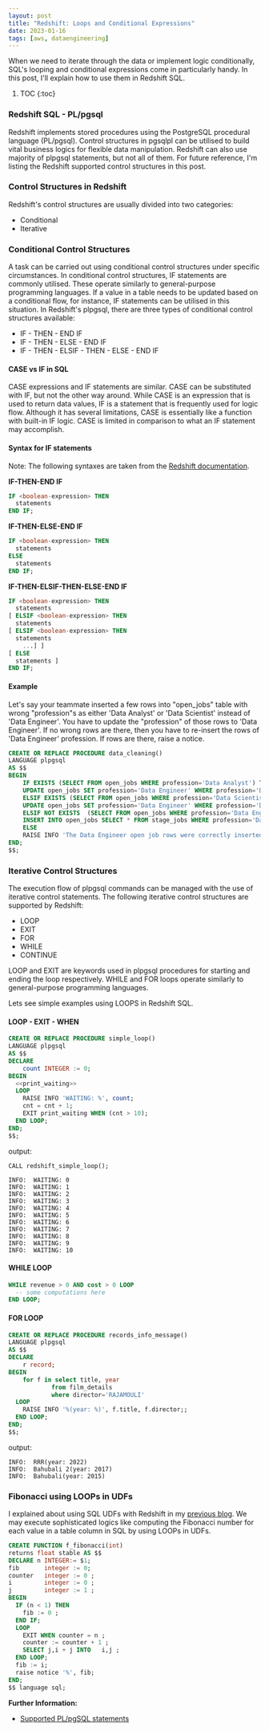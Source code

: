 ```yaml
---
layout: post
title: "Redshift: Loops and Conditional Expressions"
date: 2023-01-16
tags: [aws, dataengineering]
---
```


When we need to iterate through the data or implement logic conditionally, SQL's looping and conditional expressions come in particularly handy. In this post, I'll explain how to use them in Redshift SQL.

1. TOC
{:toc}

### Redshift SQL - PL/pgsql
Redshift implements stored procedures using the PostgreSQL procedural language (PL/pgsql). Control structures in pgsqlpl can be utilised to build vital business logics for flexible data manipulation. Redshift can also use majority of plpgsql statements, but not all of them. For future reference, I'm listing the Redshift supported control structures in this post.

### Control Structures in Redshift
Redshift's control structures are usually divided into two categories:
- Conditional
- Iterative

### Conditional Control Structures
A task can be carried out using conditional control structures under specific circumstances. In conditional control structures, IF statements are commonly utilised. These operate similarly to general-purpose programming languages. If a value in a table needs to be updated based on a conditional flow, for instance, IF statements can be utilised in this situation. In Redshift's plpgsql, there are three types of conditional control structures available:
- IF - THEN - END IF
- IF - THEN - ELSE - END IF
- IF - THEN - ELSIF - THEN - ELSE - END IF

#### CASE vs IF in SQL

CASE expressions and IF statements are similar. CASE can be substituted with IF, but not the other way around. While  CASE is an expression that is used to return data values, IF is a statement that is frequently used for logic flow. Although it has several limitations, CASE is essentially like a function with built-in IF logic. CASE is limited in comparison to what an IF statement may accomplish.

#### Syntax for IF statements
Note: The following syntaxes are taken from the [Redshift documentation](https://docs.aws.amazon.com/redshift/latest/dg/c_PLpgSQL-statements.html#r_PLpgSQL-conditionals-if).

**IF-THEN-END IF**

```sql
IF <boolean-expression> THEN
  statements
END IF;      
```

**IF-THEN-ELSE-END IF**

```sql
IF <boolean-expression> THEN
  statements
ELSE
  statements
END IF;
```

**IF-THEN-ELSIF-THEN-ELSE-END IF**

```sql
IF <boolean-expression> THEN
  statements
[ ELSIF <boolean-expression> THEN
  statements
[ ELSIF <boolean-expression> THEN
  statements
    ...] ]
[ ELSE
  statements ]
END IF;
```

#### Example

Let's say your teammate inserted a few rows into "open_jobs" table with wrong "profession"s as either 'Data Analyst' or 'Data Scientist' instead of 'Data Engineer'. You have to update the "profession" of those rows to 'Data Engineer'. If no wrong rows are there, then you have to re-insert the rows of 'Data Engineer' profession. If rows are there, raise a notice.

```sql
CREATE OR REPLACE PROCEDURE data_cleaning()
LANGUAGE plpgsql
AS $$
BEGIN
    IF EXISTS (SELECT FROM open_jobs WHERE profession='Data Analyst') THEN
    UPDATE open_jobs SET profession='Data Engineer' WHERE profession='Data Analyst';
    ELSIF EXISTS (SELECT FROM open_jobs WHERE profession='Data Scientist') THEN 
    UPDATE open_jobs SET profession='Data Engineer' WHERE profession='Data Scientist';
    ELSIF NOT EXISTS  (SELECT FROM open_jobs WHERE profession='Data Engineer') THEN
    INSERT INTO open_jobs SELECT * FROM stage_jobs WHERE profession='Data Engineer';
    ELSE
    RAISE INFO 'The Data Engineer open job rows were correctly inserted into the table'
END;
$$;
```

### Iterative Control Structures

The execution flow of plpgsql commands can be managed with the use of iterative control statements. The following iterative control structures are supported by Redshift:
- LOOP
- EXIT
- FOR
- WHILE
- CONTINUE

LOOP and EXIT are keywords used in plpgsql procedures for starting and ending the loop respectively. WHILE and FOR loops operate similarly to general-purpose programming languages.

Lets see simple examples using LOOPS in Redshift SQL.

#### LOOP - EXIT - WHEN

```sql
CREATE OR REPLACE PROCEDURE simple_loop()
LANGUAGE plpgsql
AS $$
DECLARE 
	count INTEGER := 0;
BEGIN
  <<print_waiting>>
  LOOP
	RAISE INFO 'WAITING: %', count;
	cnt = cnt + 1;
    EXIT print_waiting WHEN (cnt > 10);
  END LOOP;
END;
$$;
```

output:
```
CALL redshift_simple_loop();

INFO:  WAITING: 0
INFO:  WAITING: 1
INFO:  WAITING: 2
INFO:  WAITING: 3
INFO:  WAITING: 4
INFO:  WAITING: 5
INFO:  WAITING: 6
INFO:  WAITING: 7
INFO:  WAITING: 8
INFO:  WAITING: 9
INFO:  WAITING: 10
```

#### WHILE LOOP

```sql
WHILE revenue > 0 AND cost > 0 LOOP
  -- some computations here
END LOOP;
```

#### FOR LOOP

```sql
CREATE OR REPLACE PROCEDURE records_info_message()
LANGUAGE plpgsql
AS $$
DECLARE 
	r record;
BEGIN
    for f in select title, year 
            from film_details
            where director='RAJAMOULI'
  LOOP
	RAISE INFO '%(year: %)', f.title, f.director;;
  END LOOP;
END;
$$;
```
output:

```
INFO:  RRR(year: 2022)
INFO:  Bahubali 2(year: 2017)
INFO:  Bahubali(year: 2015)
```

### Fibonacci using LOOPs in UDFs

I explained about using SQL UDFs with Redshift in my [previous blog](https://jithendray.github.io/redshift-udf/). We may execute sophisticated logics like computing the Fibonacci number for each value in a table column in SQL by using LOOPs in UDFs.

```sql
CREATE FUNCTION f_fibonacci(int)
returns float stable AS $$
DECLARE n INTEGER:= $1;
fib       integer := 0;
counter   integer := 0 ;
i         integer := 0 ;
j         integer := 1 ;
BEGIN
  IF (n < 1) THEN
    fib := 0 ;
  END IF;
  LOOP 
    EXIT WHEN counter = n ;
    counter := counter + 1 ;
    SELECT j,i + j INTO   i,j ;
  END LOOP;
  fib := i;
  raise notice '%', fib;
END;
$$ language sql;
```

**Further Information:**
- [Supported PL/pgSQL statements](https://docs.aws.amazon.com/redshift/latest/dg/c_PLpgSQL-statements.html)